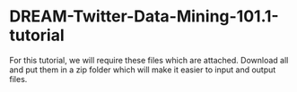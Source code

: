 # DREAM-Twitter-Data-Mining-101.1-tutorial
For this tutorial, we will require these files which are attached. Download all and put them in a zip folder which will make it easier to input and output files.
